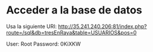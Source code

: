 # Acceder a la base de datos
Usa la siguiente URI: http://35.241.240.206:81/index.php?route=/sql&db=tresEnRaya&table=USUARIOS&pos=0

User: Root 
Password: 0KiXKW
